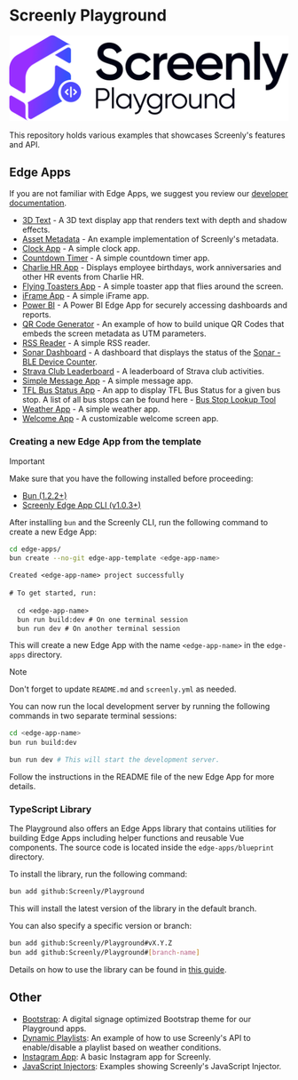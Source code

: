 # Screenly Playground

![Playground Logo](/images/playground.svg)

This repository holds various examples that showcases Screenly's features and API.

## Edge Apps

If you are not familiar with Edge Apps, we suggest you review our [developer documentation](https://developer.screenly.io/edge-apps/#getting-started).

- [3D Text](https://github.com/Screenly/Playground/tree/master/edge-apps/3d-text) - A 3D text display app that renders text with depth and shadow effects.
- [Asset Metadata](https://github.com/Screenly/Playground/tree/master/edge-apps/asset-metadata) - An example implementation of Screenly's metadata.
- [Clock App](https://github.com/Screenly/Playground/tree/master/edge-apps/clock) - A simple clock app.
- [Countdown Timer](https://github.com/Screenly/Playground/tree/master/edge-apps/countdown-timer) - A simple countdown timer app.
- [Charlie HR App](https://github.com/Screenly/Playground/tree/master/edge-apps/charlie-hr-app) - Displays employee birthdays, work anniversaries and other HR events from Charlie HR.
- [Flying Toasters App](https://github.com/Screenly/Playground/tree/master/edge-apps/flying-toasters) - A simple toaster app that flies around the screen.
- [iFrame App](https://github.com/Screenly/Playground/tree/master/edge-apps/iframe) - A simple iFrame app.
- [Power BI](https://github.com/Screenly/Playground/tree/master/edge-apps/powerbi) - A Power BI Edge App for securely accessing dashboards and reports.
- [QR Code Generator](https://github.com/Screenly/Playground/tree/master/edge-apps/qr-code) - An example of how to build unique QR Codes that embeds the screen metadata as UTM parameters.
- [RSS Reader](https://github.com/Screenly/Playground/tree/master/edge-apps/rss-reader) - A simple RSS reader.
- [Sonar Dashboard](https://github.com/Screenly/Playground/tree/master/edge-apps/sonar-dashboard) - A dashboard that displays the status of the [Sonar - BLE Device Counter](https://github.com/Viktopia/sonar).
- [Strava Club Leaderboard](https://github.com/Screenly/Playground/tree/master/edge-apps/strava-club-leaderboard) - A leaderboard of Strava club activities.
- [Simple Message App](https://github.com/Screenly/Playground/tree/master/edge-apps/simple-message-app) - A simple message app.
- [TFL Bus Status App](https://github.com/Screenly/Playground/tree/master/edge-apps/tfl-bus-status) - An app to display TFL Bus Status for a given bus stop. A list of all bus stops can be found here - [Bus Stop Lookup Tool](https://playground.srly.io/edge-apps/helpers/tfl/bus-stop-lookup/)
- [Weather App](https://github.com/Screenly/Playground/tree/master/edge-apps/weather) - A simple weather app.
- [Welcome App](https://github.com/Screenly/Playground/tree/master/edge-apps/welcome-app) - A customizable welcome screen app.

### Creating a new Edge App from the template

> [!IMPORTANT]
> Make sure that you have the following installed before proceeding:
>
> - [Bun (1.2.2+)](https://bun.sh/docs/installation)
> - [Screenly Edge App CLI (v1.0.3+)](https://github.com/Screenly/cli?tab=readme-ov-file#installation)

After installing `bun` and the Screenly CLI, run the following command to create a new Edge App:

```bash
cd edge-apps/
bun create --no-git edge-app-template <edge-app-name>
```

```plaintext
Created <edge-app-name> project successfully

# To get started, run:

  cd <edge-app-name>
  bun run build:dev # On one terminal session
  bun run dev # On another terminal session
```

This will create a new Edge App with the name `<edge-app-name>` in the `edge-apps` directory.

> [!NOTE]
> Don't forget to update `README.md` and `screenly.yml` as needed.

You can now run the local development server by running the following commands in two separate terminal sessions:

```bash
cd <edge-app-name>
bun run build:dev
```

```bash
bun run dev # This will start the development server.
```

Follow the instructions in the README file of the new Edge App for more details.

### TypeScript Library

The Playground also offers an Edge Apps library that contains utilities for building Edge Apps including helper functions and reusable Vue components.
The source code is located inside the `edge-apps/blueprint` directory.

To install the library, run the following command:

```bash
bun add github:Screenly/Playground
```

This will install the latest version of the library in the default branch.

You can also specify a specific version or branch:

```bash
bun add github:Screenly/Playground#vX.Y.Z
bun add github:Screenly/Playground#[branch-name]
```

Details on how to use the library can be found in [this guide](/docs/edge-apps-library.md).

## Other

- [Bootstrap](https://github.com/Screenly/playground/tree/master/bootstrap/): A digital signage optimized Bootstrap theme for our Playground apps.
- [Dynamic Playlists](https://github.com/Screenly/playground/tree/master/dynamic-playlists/): An example of how to use Screenly's API to enable/disable a playlist based on weather conditions.
- [Instagram App](https://github.com/Screenly/playground/tree/master/instagram/): A basic Instagram app for Screenly.
- [JavaScript Injectors](https://github.com/Screenly/playground/tree/master/javascript-injectors/): Examples showing Screenly's JavaScript Injector.
